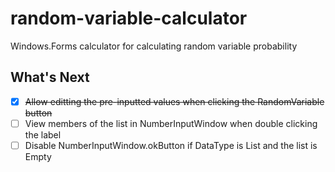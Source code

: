 # random-variable-calculator
Windows.Forms calculator for calculating random variable probability

## What's Next
- [x] ~~Allow editting the pre-inputted values when clicking the RandomVariable button~~
- [ ] View members of the list in NumberInputWindow when double clicking the label
- [ ] Disable NumberInputWindow.okButton if DataType is List and the list is Empty
